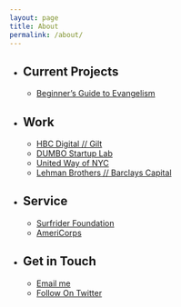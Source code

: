 ```yaml
---
layout: page
title: About
permalink: /about/
---
```



<ul>
  <li>
    <h2 id="what-im-working-on">Current Projects</h2>
    <ul>
      <li><a href="https://johncoghlan.github.io/evangelism/">Beginner’s Guide to Evangelism</a></li>
    </ul>
  </li>
  <li>
    <h2 id="where-ive-been">Work</h2>
    <ul>
      <li><a href="http://tech.gilt.com">HBC Digital // Gilt</a></li>
      <li><a href="https://twitter.com/dumbostartuplab">DUMBO Startup Lab</a></li>
      <li><a href="https://www.flickr.com/photos/unitedwaynyc/albums/72157625136096119/page4">United Way of NYC</a></li>
      <li><a href="https://en.wikipedia.org/wiki/Bankruptcy_of_Lehman_Brothers">Lehman Brothers // Barclays Capital</a></li>
    </ul>
  </li>
  <li>
    <h2 id="service">Service</h2>
    <ul>
      <li><a href="https://nyc.surfrider.org">Surfrider Foundation</a></li>
      <li><a href="http://americorps.gov/">AmeriCorps</a></li>
    </ul>
  </li>
  <li>
    <h2 id="get-in-touch">Get in Touch</h2>
    <ul>
      <li><a href="&#109;&#097;&#105;&#108;&#116;&#111;:&#106;&#099;&#111;&#103;&#104;&#108;&#097;&#110;&#064;&#103;&#105;&#108;&#116;&#046;&#099;&#111;&#109;">Email me</a></li>
      <li><a href="http://twitter.com/john_cogs">Follow On Twitter</a></li>
    </ul>
  </li>
</ul>
